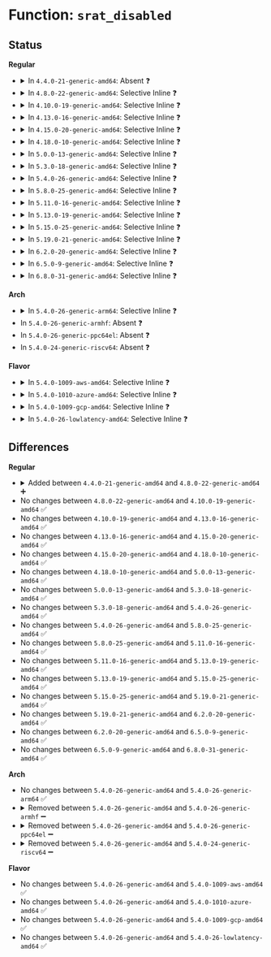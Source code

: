 # Function: <code>srat_disabled</code>

## Status
<b>Regular</b>
<ul>
<li>
<details>
<summary>In <code>4.4.0-21-generic-amd64</code>: Absent ❓</summary>

```json
{
  "name": "srat_disabled",
  "collision_type": "Unique Static",
  "inline_type": "Full",
  "funcs": [
    {
      "addr": 0,
      "name": "srat_disabled",
      "external": false,
      "loc": "arch/x86/mm/srat.c:40",
      "file": "arch/x86/mm/srat.c",
      "inline": "declared, inlined",
      "caller_inline": [],
      "caller_func": []
    }
  ],
  "symbols": []
}
```
</details>
</li>
<li>
<details>
<summary>In <code>4.8.0-22-generic-amd64</code>: Selective Inline ❓</summary>

```c
int srat_disabled()
```

```json
{
  "name": "srat_disabled",
  "collision_type": "Unique Global",
  "inline_type": "Selective",
  "funcs": [
    {
      "addr": 18446744071595419771,
      "name": "srat_disabled",
      "external": true,
      "loc": "drivers/acpi/numa.c:221",
      "file": "drivers/acpi/numa.c",
      "inline": "not declared, inlined",
      "caller_inline": [],
      "caller_func": [
        "arch/x86/mm/srat.c:x86_acpi_numa_init",
        "arch/x86/mm/srat.c:acpi_numa_processor_affinity_init",
        "arch/x86/mm/srat.c:acpi_numa_x2apic_affinity_init"
      ]
    }
  ],
  "symbols": [
    {
      "addr": 18446744071595419771,
      "name": "srat_disabled",
      "section": ".init.text",
      "bind": "STB_GLOBAL",
      "size": 15
    }
  ]
}
```
</details>
</li>
<li>
<details>
<summary>In <code>4.10.0-19-generic-amd64</code>: Selective Inline ❓</summary>

```c
int srat_disabled()
```

```json
{
  "name": "srat_disabled",
  "collision_type": "Unique Global",
  "inline_type": "Selective",
  "funcs": [
    {
      "addr": 18446744071595670588,
      "name": "srat_disabled",
      "external": true,
      "loc": "drivers/acpi/numa.c:221",
      "file": "drivers/acpi/numa.c",
      "inline": "not declared, inlined",
      "caller_inline": [],
      "caller_func": [
        "arch/x86/mm/srat.c:x86_acpi_numa_init",
        "arch/x86/mm/srat.c:acpi_numa_processor_affinity_init",
        "arch/x86/mm/srat.c:acpi_numa_x2apic_affinity_init"
      ]
    }
  ],
  "symbols": [
    {
      "addr": 18446744071595670588,
      "name": "srat_disabled",
      "section": ".init.text",
      "bind": "STB_GLOBAL",
      "size": 15
    }
  ]
}
```
</details>
</li>
<li>
<details>
<summary>In <code>4.13.0-16-generic-amd64</code>: Selective Inline ❓</summary>

```c
int srat_disabled()
```

```json
{
  "name": "srat_disabled",
  "collision_type": "Unique Global",
  "inline_type": "Selective",
  "funcs": [
    {
      "addr": 18446744071596594188,
      "name": "srat_disabled",
      "external": true,
      "loc": "drivers/acpi/numa.c:221",
      "file": "drivers/acpi/numa.c",
      "inline": "not declared, inlined",
      "caller_inline": [],
      "caller_func": [
        "arch/x86/mm/srat.c:x86_acpi_numa_init",
        "arch/x86/mm/srat.c:acpi_numa_processor_affinity_init",
        "arch/x86/mm/srat.c:acpi_numa_x2apic_affinity_init"
      ]
    }
  ],
  "symbols": [
    {
      "addr": 18446744071596594188,
      "name": "srat_disabled",
      "section": ".init.text",
      "bind": "STB_GLOBAL",
      "size": 20
    }
  ]
}
```
</details>
</li>
<li>
<details>
<summary>In <code>4.15.0-20-generic-amd64</code>: Selective Inline ❓</summary>

```c
int srat_disabled()
```

```json
{
  "name": "srat_disabled",
  "collision_type": "Unique Global",
  "inline_type": "Selective",
  "funcs": [
    {
      "addr": 18446744071602922349,
      "name": "srat_disabled",
      "external": true,
      "loc": "drivers/acpi/numa.c:223",
      "file": "drivers/acpi/numa.c",
      "inline": "not declared, inlined",
      "caller_inline": [],
      "caller_func": [
        "arch/x86/mm/srat.c:x86_acpi_numa_init",
        "arch/x86/mm/srat.c:acpi_numa_processor_affinity_init",
        "arch/x86/mm/srat.c:acpi_numa_x2apic_affinity_init"
      ]
    }
  ],
  "symbols": [
    {
      "addr": 18446744071602922349,
      "name": "srat_disabled",
      "section": ".init.text",
      "bind": "STB_GLOBAL",
      "size": 20
    }
  ]
}
```
</details>
</li>
<li>
<details>
<summary>In <code>4.18.0-10-generic-amd64</code>: Selective Inline ❓</summary>

```c
int srat_disabled()
```

```json
{
  "name": "srat_disabled",
  "collision_type": "Unique Global",
  "inline_type": "Selective",
  "funcs": [
    {
      "addr": 18446744071603094671,
      "name": "srat_disabled",
      "external": true,
      "loc": "drivers/acpi/numa.c:223",
      "file": "drivers/acpi/numa.c",
      "inline": "not declared, inlined",
      "caller_inline": [
        "drivers/acpi/numa.c:acpi_numa_memory_affinity_init"
      ],
      "caller_func": [
        "arch/x86/mm/srat.c:x86_acpi_numa_init",
        "arch/x86/mm/srat.c:acpi_numa_processor_affinity_init",
        "arch/x86/mm/srat.c:acpi_numa_x2apic_affinity_init"
      ]
    }
  ],
  "symbols": [
    {
      "addr": 18446744071603094418,
      "name": "srat_disabled",
      "section": ".init.text",
      "bind": "STB_GLOBAL",
      "size": 20
    }
  ]
}
```
</details>
</li>
<li>
<details>
<summary>In <code>5.0.0-13-generic-amd64</code>: Selective Inline ❓</summary>

```c
int srat_disabled()
```

```json
{
  "name": "srat_disabled",
  "collision_type": "Unique Global",
  "inline_type": "Selective",
  "funcs": [
    {
      "addr": 18446744071604896805,
      "name": "srat_disabled",
      "external": true,
      "loc": "drivers/acpi/numa.c:222",
      "file": "drivers/acpi/numa.c",
      "inline": "not declared, inlined",
      "caller_inline": [
        "drivers/acpi/numa.c:acpi_numa_memory_affinity_init"
      ],
      "caller_func": [
        "arch/x86/mm/srat.c:x86_acpi_numa_init",
        "arch/x86/mm/srat.c:acpi_numa_processor_affinity_init",
        "arch/x86/mm/srat.c:acpi_numa_x2apic_affinity_init"
      ]
    }
  ],
  "symbols": [
    {
      "addr": 18446744071604896552,
      "name": "srat_disabled",
      "section": ".init.text",
      "bind": "STB_GLOBAL",
      "size": 20
    }
  ]
}
```
</details>
</li>
<li>
<details>
<summary>In <code>5.3.0-18-generic-amd64</code>: Selective Inline ❓</summary>

```c
int srat_disabled()
```

```json
{
  "name": "srat_disabled",
  "collision_type": "Unique Global",
  "inline_type": "Selective",
  "funcs": [
    {
      "addr": 18446744071605002970,
      "name": "srat_disabled",
      "external": true,
      "loc": "drivers/acpi/numa.c:209",
      "file": "drivers/acpi/numa.c",
      "inline": "not declared, inlined",
      "caller_inline": [
        "drivers/acpi/numa.c:acpi_numa_memory_affinity_init"
      ],
      "caller_func": [
        "arch/x86/mm/srat.c:x86_acpi_numa_init",
        "arch/x86/mm/srat.c:acpi_numa_processor_affinity_init",
        "arch/x86/mm/srat.c:acpi_numa_x2apic_affinity_init",
        "drivers/acpi/hmat/hmat.c:hmat_init"
      ]
    }
  ],
  "symbols": [
    {
      "addr": 18446744071605002720,
      "name": "srat_disabled",
      "section": ".init.text",
      "bind": "STB_GLOBAL",
      "size": 20
    }
  ]
}
```
</details>
</li>
<li>
<details>
<summary>In <code>5.4.0-26-generic-amd64</code>: Selective Inline ❓</summary>

```c
int srat_disabled()
```

```json
{
  "name": "srat_disabled",
  "collision_type": "Unique Global",
  "inline_type": "Selective",
  "funcs": [
    {
      "addr": 18446744071605040335,
      "name": "srat_disabled",
      "external": true,
      "loc": "drivers/acpi/numa.c:209",
      "file": "drivers/acpi/numa.c",
      "inline": "not declared, inlined",
      "caller_inline": [
        "drivers/acpi/numa.c:acpi_numa_memory_affinity_init"
      ],
      "caller_func": [
        "arch/x86/mm/srat.c:x86_acpi_numa_init",
        "arch/x86/mm/srat.c:acpi_numa_processor_affinity_init",
        "arch/x86/mm/srat.c:acpi_numa_x2apic_affinity_init",
        "drivers/acpi/hmat/hmat.c:hmat_init"
      ]
    }
  ],
  "symbols": [
    {
      "addr": 18446744071605040085,
      "name": "srat_disabled",
      "section": ".init.text",
      "bind": "STB_GLOBAL",
      "size": 20
    }
  ]
}
```
</details>
</li>
<li>
<details>
<summary>In <code>5.8.0-25-generic-amd64</code>: Selective Inline ❓</summary>

```c
int srat_disabled()
```

```json
{
  "name": "srat_disabled",
  "collision_type": "Unique Global",
  "inline_type": "Selective",
  "funcs": [
    {
      "addr": 18446744071609333555,
      "name": "srat_disabled",
      "external": true,
      "loc": "drivers/acpi/numa/srat.c:169",
      "file": "drivers/acpi/numa/srat.c",
      "inline": "not declared, inlined",
      "caller_inline": [
        "drivers/acpi/numa/srat.c:acpi_numa_memory_affinity_init"
      ],
      "caller_func": [
        "arch/x86/mm/srat.c:x86_acpi_numa_init",
        "arch/x86/mm/srat.c:acpi_numa_processor_affinity_init",
        "arch/x86/mm/srat.c:acpi_numa_x2apic_affinity_init",
        "drivers/acpi/numa/hmat.c:hmat_init"
      ]
    }
  ],
  "symbols": [
    {
      "addr": 18446744071609333305,
      "name": "srat_disabled",
      "section": ".init.text",
      "bind": "STB_GLOBAL",
      "size": 20
    }
  ]
}
```
</details>
</li>
<li>
<details>
<summary>In <code>5.11.0-16-generic-amd64</code>: Selective Inline ❓</summary>

```c
int srat_disabled()
```

```json
{
  "name": "srat_disabled",
  "collision_type": "Unique Global",
  "inline_type": "Selective",
  "funcs": [
    {
      "addr": 18446744071612404526,
      "name": "srat_disabled",
      "external": true,
      "loc": "drivers/acpi/numa/srat.c:204",
      "file": "drivers/acpi/numa/srat.c",
      "inline": "not declared, inlined",
      "caller_inline": [
        "drivers/acpi/numa/srat.c:acpi_numa_memory_affinity_init"
      ],
      "caller_func": [
        "arch/x86/mm/srat.c:x86_acpi_numa_init",
        "arch/x86/mm/srat.c:acpi_numa_processor_affinity_init",
        "arch/x86/mm/srat.c:acpi_numa_x2apic_affinity_init",
        "drivers/acpi/numa/hmat.c:hmat_init"
      ]
    }
  ],
  "symbols": [
    {
      "addr": 18446744071612404250,
      "name": "srat_disabled",
      "section": ".init.text",
      "bind": "STB_GLOBAL",
      "size": 20
    }
  ]
}
```
</details>
</li>
<li>
<details>
<summary>In <code>5.13.0-19-generic-amd64</code>: Selective Inline ❓</summary>

```c
int srat_disabled()
```

```json
{
  "name": "srat_disabled",
  "collision_type": "Unique Global",
  "inline_type": "Selective",
  "funcs": [
    {
      "addr": 18446744071614546974,
      "name": "srat_disabled",
      "external": true,
      "loc": "drivers/acpi/numa/srat.c:204",
      "file": "drivers/acpi/numa/srat.c",
      "inline": "not declared, inlined",
      "caller_inline": [
        "drivers/acpi/numa/srat.c:acpi_numa_memory_affinity_init"
      ],
      "caller_func": [
        "arch/x86/mm/srat.c:x86_acpi_numa_init",
        "arch/x86/mm/srat.c:acpi_numa_processor_affinity_init",
        "arch/x86/mm/srat.c:acpi_numa_x2apic_affinity_init",
        "drivers/acpi/numa/hmat.c:hmat_init"
      ]
    }
  ],
  "symbols": [
    {
      "addr": 18446744071614546698,
      "name": "srat_disabled",
      "section": ".init.text",
      "bind": "STB_GLOBAL",
      "size": 20
    }
  ]
}
```
</details>
</li>
<li>
<details>
<summary>In <code>5.15.0-25-generic-amd64</code>: Selective Inline ❓</summary>

```c
int srat_disabled()
```

```json
{
  "name": "srat_disabled",
  "collision_type": "Unique Global",
  "inline_type": "Selective",
  "funcs": [
    {
      "addr": 18446744071615499229,
      "name": "srat_disabled",
      "external": true,
      "loc": "drivers/acpi/numa/srat.c:204",
      "file": "drivers/acpi/numa/srat.c",
      "inline": "not declared, inlined",
      "caller_inline": [
        "drivers/acpi/numa/srat.c:acpi_numa_memory_affinity_init"
      ],
      "caller_func": [
        "arch/x86/mm/srat.c:x86_acpi_numa_init",
        "arch/x86/mm/srat.c:acpi_numa_processor_affinity_init",
        "arch/x86/mm/srat.c:acpi_numa_x2apic_affinity_init",
        "drivers/acpi/numa/hmat.c:hmat_init"
      ]
    }
  ],
  "symbols": [
    {
      "addr": 18446744071615498884,
      "name": "srat_disabled",
      "section": ".init.text",
      "bind": "STB_GLOBAL",
      "size": 20
    }
  ]
}
```
</details>
</li>
<li>
<details>
<summary>In <code>5.19.0-21-generic-amd64</code>: Selective Inline ❓</summary>

```c
int srat_disabled()
```

```json
{
  "name": "srat_disabled",
  "collision_type": "Unique Global",
  "inline_type": "Selective",
  "funcs": [
    {
      "addr": 18446744071617302366,
      "name": "srat_disabled",
      "external": true,
      "loc": "drivers/acpi/numa/srat.c:204",
      "file": "drivers/acpi/numa/srat.c",
      "inline": "not declared, inlined",
      "caller_inline": [
        "drivers/acpi/numa/srat.c:acpi_numa_memory_affinity_init"
      ],
      "caller_func": [
        "arch/x86/mm/srat.c:x86_acpi_numa_init",
        "arch/x86/mm/srat.c:acpi_numa_processor_affinity_init",
        "arch/x86/mm/srat.c:acpi_numa_x2apic_affinity_init",
        "drivers/acpi/numa/hmat.c:hmat_init"
      ]
    }
  ],
  "symbols": [
    {
      "addr": 18446744071617301983,
      "name": "srat_disabled",
      "section": ".init.text",
      "bind": "STB_GLOBAL",
      "size": 24
    }
  ]
}
```
</details>
</li>
<li>
<details>
<summary>In <code>6.2.0-20-generic-amd64</code>: Selective Inline ❓</summary>

```c
int srat_disabled()
```

```json
{
  "name": "srat_disabled",
  "collision_type": "Unique Global",
  "inline_type": "Selective",
  "funcs": [
    {
      "addr": 18446744071628020757,
      "name": "srat_disabled",
      "external": true,
      "loc": "drivers/acpi/numa/srat.c:204",
      "file": "drivers/acpi/numa/srat.c",
      "inline": "not declared, inlined",
      "caller_inline": [
        "drivers/acpi/numa/srat.c:acpi_numa_memory_affinity_init"
      ],
      "caller_func": [
        "arch/x86/mm/srat.c:x86_acpi_numa_init",
        "arch/x86/mm/srat.c:acpi_numa_processor_affinity_init",
        "arch/x86/mm/srat.c:acpi_numa_x2apic_affinity_init",
        "drivers/acpi/numa/hmat.c:hmat_init"
      ]
    }
  ],
  "symbols": [
    {
      "addr": 18446744071628020192,
      "name": "srat_disabled",
      "section": ".init.text",
      "bind": "STB_GLOBAL",
      "size": 24
    }
  ]
}
```
</details>
</li>
<li>
<details>
<summary>In <code>6.5.0-9-generic-amd64</code>: Selective Inline ❓</summary>

```c
int srat_disabled()
```

```json
{
  "name": "srat_disabled",
  "collision_type": "Unique Global",
  "inline_type": "Selective",
  "funcs": [
    {
      "addr": 18446744071619786213,
      "name": "srat_disabled",
      "external": true,
      "loc": "drivers/acpi/numa/srat.c:204",
      "file": "drivers/acpi/numa/srat.c",
      "inline": "not declared, inlined",
      "caller_inline": [
        "drivers/acpi/numa/srat.c:acpi_numa_memory_affinity_init"
      ],
      "caller_func": [
        "arch/x86/mm/srat.c:x86_acpi_numa_init",
        "arch/x86/mm/srat.c:acpi_numa_processor_affinity_init",
        "arch/x86/mm/srat.c:acpi_numa_x2apic_affinity_init",
        "drivers/acpi/numa/hmat.c:hmat_init"
      ]
    }
  ],
  "symbols": [
    {
      "addr": 18446744071619785648,
      "name": "srat_disabled",
      "section": ".init.text",
      "bind": "STB_GLOBAL",
      "size": 24
    }
  ]
}
```
</details>
</li>
<li>
<details>
<summary>In <code>6.8.0-31-generic-amd64</code>: Selective Inline ❓</summary>

```c
int srat_disabled()
```

```json
{
  "name": "srat_disabled",
  "collision_type": "Unique Global",
  "inline_type": "Selective",
  "funcs": [
    {
      "addr": 18446744071622093429,
      "name": "srat_disabled",
      "external": true,
      "loc": "drivers/acpi/numa/srat.c:204",
      "file": "drivers/acpi/numa/srat.c",
      "inline": "not declared, inlined",
      "caller_inline": [
        "drivers/acpi/numa/srat.c:acpi_numa_memory_affinity_init"
      ],
      "caller_func": [
        "arch/x86/mm/srat.c:x86_acpi_numa_init",
        "arch/x86/mm/srat.c:acpi_numa_processor_affinity_init",
        "arch/x86/mm/srat.c:acpi_numa_x2apic_affinity_init",
        "drivers/acpi/numa/hmat.c:hmat_init"
      ]
    }
  ],
  "symbols": [
    {
      "addr": 18446744071622092864,
      "name": "srat_disabled",
      "section": ".init.text",
      "bind": "STB_GLOBAL",
      "size": 24
    }
  ]
}
```
</details>
</li>
</ul>
<b>Arch</b>
<ul>
<li>
<details>
<summary>In <code>5.4.0-26-generic-arm64</code>: Selective Inline ❓</summary>

```c
int srat_disabled()
```

```json
{
  "name": "srat_disabled",
  "collision_type": "Unique Global",
  "inline_type": "Selective",
  "funcs": [
    {
      "addr": 18446603336511120812,
      "name": "srat_disabled",
      "external": true,
      "loc": "drivers/acpi/numa.c:209",
      "file": "drivers/acpi/numa.c",
      "inline": "not declared, inlined",
      "caller_inline": [
        "drivers/acpi/numa.c:acpi_numa_memory_affinity_init"
      ],
      "caller_func": [
        "arch/arm64/kernel/acpi_numa.c:arm64_acpi_numa_init",
        "arch/arm64/kernel/acpi_numa.c:acpi_numa_gicc_affinity_init",
        "arch/arm64/kernel/acpi_numa.c:acpi_parse_gicc_pxm",
        "drivers/acpi/hmat/hmat.c:hmat_init"
      ]
    }
  ],
  "symbols": [
    {
      "addr": 18446603336511120408,
      "name": "srat_disabled",
      "section": ".init.text",
      "bind": "STB_GLOBAL",
      "size": 36
    }
  ]
}
```
</details>
</li>
<li>
In <code>5.4.0-26-generic-armhf</code>: Absent ❓
</li>
<li>
In <code>5.4.0-26-generic-ppc64el</code>: Absent ❓
</li>
<li>
In <code>5.4.0-24-generic-riscv64</code>: Absent ❓
</li>
</ul>
<b>Flavor</b>
<ul>
<li>
<details>
<summary>In <code>5.4.0-1009-aws-amd64</code>: Selective Inline ❓</summary>

```c
int srat_disabled()
```

```json
{
  "name": "srat_disabled",
  "collision_type": "Unique Global",
  "inline_type": "Selective",
  "funcs": [
    {
      "addr": 18446744071604945251,
      "name": "srat_disabled",
      "external": true,
      "loc": "drivers/acpi/numa.c:209",
      "file": "drivers/acpi/numa.c",
      "inline": "not declared, inlined",
      "caller_inline": [
        "drivers/acpi/numa.c:acpi_numa_memory_affinity_init"
      ],
      "caller_func": [
        "arch/x86/mm/srat.c:x86_acpi_numa_init",
        "arch/x86/mm/srat.c:acpi_numa_processor_affinity_init",
        "arch/x86/mm/srat.c:acpi_numa_x2apic_affinity_init",
        "drivers/acpi/hmat/hmat.c:hmat_init"
      ]
    }
  ],
  "symbols": [
    {
      "addr": 18446744071604945001,
      "name": "srat_disabled",
      "section": ".init.text",
      "bind": "STB_GLOBAL",
      "size": 20
    }
  ]
}
```
</details>
</li>
<li>
<details>
<summary>In <code>5.4.0-1010-azure-amd64</code>: Selective Inline ❓</summary>

```c
int srat_disabled()
```

```json
{
  "name": "srat_disabled",
  "collision_type": "Unique Global",
  "inline_type": "Selective",
  "funcs": [
    {
      "addr": 18446744071604912650,
      "name": "srat_disabled",
      "external": true,
      "loc": "drivers/acpi/numa.c:209",
      "file": "drivers/acpi/numa.c",
      "inline": "not declared, inlined",
      "caller_inline": [
        "drivers/acpi/numa.c:acpi_numa_memory_affinity_init"
      ],
      "caller_func": [
        "arch/x86/mm/srat.c:x86_acpi_numa_init",
        "arch/x86/mm/srat.c:acpi_numa_processor_affinity_init",
        "arch/x86/mm/srat.c:acpi_numa_x2apic_affinity_init",
        "drivers/acpi/hmat/hmat.c:hmat_init"
      ]
    }
  ],
  "symbols": [
    {
      "addr": 18446744071604912400,
      "name": "srat_disabled",
      "section": ".init.text",
      "bind": "STB_GLOBAL",
      "size": 20
    }
  ]
}
```
</details>
</li>
<li>
<details>
<summary>In <code>5.4.0-1009-gcp-amd64</code>: Selective Inline ❓</summary>

```c
int srat_disabled()
```

```json
{
  "name": "srat_disabled",
  "collision_type": "Unique Global",
  "inline_type": "Selective",
  "funcs": [
    {
      "addr": 18446744071605022923,
      "name": "srat_disabled",
      "external": true,
      "loc": "drivers/acpi/numa.c:209",
      "file": "drivers/acpi/numa.c",
      "inline": "not declared, inlined",
      "caller_inline": [
        "drivers/acpi/numa.c:acpi_numa_memory_affinity_init"
      ],
      "caller_func": [
        "arch/x86/mm/srat.c:x86_acpi_numa_init",
        "arch/x86/mm/srat.c:acpi_numa_processor_affinity_init",
        "arch/x86/mm/srat.c:acpi_numa_x2apic_affinity_init"
      ]
    }
  ],
  "symbols": [
    {
      "addr": 18446744071605022673,
      "name": "srat_disabled",
      "section": ".init.text",
      "bind": "STB_GLOBAL",
      "size": 20
    }
  ]
}
```
</details>
</li>
<li>
<details>
<summary>In <code>5.4.0-26-lowlatency-amd64</code>: Selective Inline ❓</summary>

```c
int srat_disabled()
```

```json
{
  "name": "srat_disabled",
  "collision_type": "Unique Global",
  "inline_type": "Selective",
  "funcs": [
    {
      "addr": 18446744071605044515,
      "name": "srat_disabled",
      "external": true,
      "loc": "drivers/acpi/numa.c:209",
      "file": "drivers/acpi/numa.c",
      "inline": "not declared, inlined",
      "caller_inline": [
        "drivers/acpi/numa.c:acpi_numa_memory_affinity_init"
      ],
      "caller_func": [
        "arch/x86/mm/srat.c:x86_acpi_numa_init",
        "arch/x86/mm/srat.c:acpi_numa_processor_affinity_init",
        "arch/x86/mm/srat.c:acpi_numa_x2apic_affinity_init",
        "drivers/acpi/hmat/hmat.c:hmat_init"
      ]
    }
  ],
  "symbols": [
    {
      "addr": 18446744071605044265,
      "name": "srat_disabled",
      "section": ".init.text",
      "bind": "STB_GLOBAL",
      "size": 20
    }
  ]
}
```
</details>
</li>
</ul>

## Differences
<b>Regular</b>
<ul>
<li>
<details>
<summary>Added between <code>4.4.0-21-generic-amd64</code> and <code>4.8.0-22-generic-amd64</code> ➕</summary>

```c
int srat_disabled()
```
</details>
</li>
<li>
No changes between <code>4.8.0-22-generic-amd64</code> and <code>4.10.0-19-generic-amd64</code> ✅
</li>
<li>
No changes between <code>4.10.0-19-generic-amd64</code> and <code>4.13.0-16-generic-amd64</code> ✅
</li>
<li>
No changes between <code>4.13.0-16-generic-amd64</code> and <code>4.15.0-20-generic-amd64</code> ✅
</li>
<li>
No changes between <code>4.15.0-20-generic-amd64</code> and <code>4.18.0-10-generic-amd64</code> ✅
</li>
<li>
No changes between <code>4.18.0-10-generic-amd64</code> and <code>5.0.0-13-generic-amd64</code> ✅
</li>
<li>
No changes between <code>5.0.0-13-generic-amd64</code> and <code>5.3.0-18-generic-amd64</code> ✅
</li>
<li>
No changes between <code>5.3.0-18-generic-amd64</code> and <code>5.4.0-26-generic-amd64</code> ✅
</li>
<li>
No changes between <code>5.4.0-26-generic-amd64</code> and <code>5.8.0-25-generic-amd64</code> ✅
</li>
<li>
No changes between <code>5.8.0-25-generic-amd64</code> and <code>5.11.0-16-generic-amd64</code> ✅
</li>
<li>
No changes between <code>5.11.0-16-generic-amd64</code> and <code>5.13.0-19-generic-amd64</code> ✅
</li>
<li>
No changes between <code>5.13.0-19-generic-amd64</code> and <code>5.15.0-25-generic-amd64</code> ✅
</li>
<li>
No changes between <code>5.15.0-25-generic-amd64</code> and <code>5.19.0-21-generic-amd64</code> ✅
</li>
<li>
No changes between <code>5.19.0-21-generic-amd64</code> and <code>6.2.0-20-generic-amd64</code> ✅
</li>
<li>
No changes between <code>6.2.0-20-generic-amd64</code> and <code>6.5.0-9-generic-amd64</code> ✅
</li>
<li>
No changes between <code>6.5.0-9-generic-amd64</code> and <code>6.8.0-31-generic-amd64</code> ✅
</li>
</ul>
<b>Arch</b>
<ul>
<li>
No changes between <code>5.4.0-26-generic-amd64</code> and <code>5.4.0-26-generic-arm64</code> ✅
</li>
<li>
<details>
<summary>Removed between <code>5.4.0-26-generic-amd64</code> and <code>5.4.0-26-generic-armhf</code> ➖</summary>

```c
int srat_disabled()
```
</details>
</li>
<li>
<details>
<summary>Removed between <code>5.4.0-26-generic-amd64</code> and <code>5.4.0-26-generic-ppc64el</code> ➖</summary>

```c
int srat_disabled()
```
</details>
</li>
<li>
<details>
<summary>Removed between <code>5.4.0-26-generic-amd64</code> and <code>5.4.0-24-generic-riscv64</code> ➖</summary>

```c
int srat_disabled()
```
</details>
</li>
</ul>
<b>Flavor</b>
<ul>
<li>
No changes between <code>5.4.0-26-generic-amd64</code> and <code>5.4.0-1009-aws-amd64</code> ✅
</li>
<li>
No changes between <code>5.4.0-26-generic-amd64</code> and <code>5.4.0-1010-azure-amd64</code> ✅
</li>
<li>
No changes between <code>5.4.0-26-generic-amd64</code> and <code>5.4.0-1009-gcp-amd64</code> ✅
</li>
<li>
No changes between <code>5.4.0-26-generic-amd64</code> and <code>5.4.0-26-lowlatency-amd64</code> ✅
</li>
</ul>
